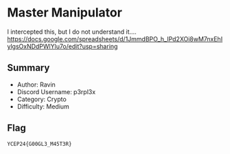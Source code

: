 # Master Manipulator
I intercepted this, but I do not understand it.... https://docs.google.com/spreadsheets/d/1JmmdBPO_h_IPd2XOi8wM7nxEhIylgsOxNDdPWlYlu7o/edit?usp=sharing

## Summary
- Author: Ravin
- Discord Username: p3rpl3x
- Category: Crypto
- Difficulty: Medium

## Flag
`YCEP24{G00GL3_M45T3R}`
